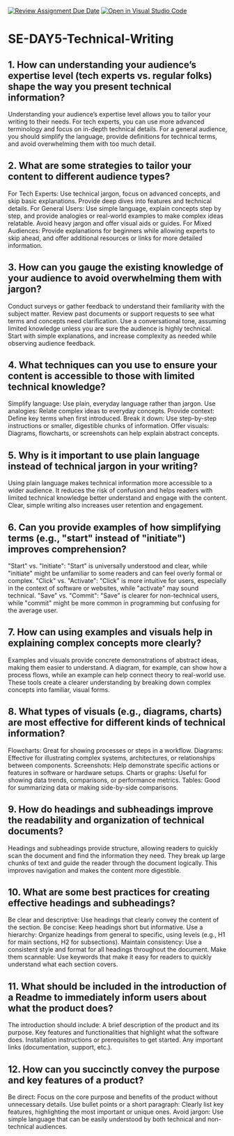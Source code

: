 [![Review Assignment Due Date](https://classroom.github.com/assets/deadline-readme-button-22041afd0340ce965d47ae6ef1cefeee28c7c493a6346c4f15d667ab976d596c.svg)](https://classroom.github.com/a/zsAR-pyY)
[![Open in Visual Studio Code](https://classroom.github.com/assets/open-in-vscode-2e0aaae1b6195c2367325f4f02e2d04e9abb55f0b24a779b69b11b9e10269abc.svg)](https://classroom.github.com/online_ide?assignment_repo_id=18812679&assignment_repo_type=AssignmentRepo)
# SE-DAY5-Technical-Writing
## 1. How can understanding your audience’s expertise level (tech experts vs. regular folks) shape the way you present technical information?
Understanding your audience’s expertise level allows you to tailor your writing to their needs. For tech experts, you can use more advanced terminology and focus on in-depth technical details. For a general audience, you should simplify the language, provide definitions for technical terms, and avoid overwhelming them with too much detail.
## 2. What are some strategies to tailor your content to different audience types?
For Tech Experts: Use technical jargon, focus on advanced concepts, and skip basic explanations. Provide deep dives into features and technical details.
For General Users: Use simple language, explain concepts step by step, and provide analogies or real-world examples to make complex ideas relatable. Avoid heavy jargon and offer visual aids or guides.
For Mixed Audiences: Provide explanations for beginners while allowing experts to skip ahead, and offer additional resources or links for more detailed information.
## 3. How can you gauge the existing knowledge of your audience to avoid overwhelming them with jargon?
Conduct surveys or gather feedback to understand their familiarity with the subject matter.
Review past documents or support requests to see what terms and concepts need clarification.
Use a conversational tone, assuming limited knowledge unless you are sure the audience is highly technical.
Start with simple explanations, and increase complexity as needed while observing audience feedback.
## 4. What techniques can you use to ensure your content is accessible to those with limited technical knowledge?
Simplify language: Use plain, everyday language rather than jargon.
Use analogies: Relate complex ideas to everyday concepts.
Provide context: Define key terms when first introduced.
Break it down: Use step-by-step instructions or smaller, digestible chunks of information.
Offer visuals: Diagrams, flowcharts, or screenshots can help explain abstract concepts.
## 5. Why is it important to use plain language instead of technical jargon in your writing?
Using plain language makes technical information more accessible to a wider audience. It reduces the risk of confusion and helps readers with limited technical knowledge better understand and engage with the content. Clear, simple writing also increases user retention and engagement.
## 6. Can you provide examples of how simplifying terms (e.g., "start" instead of "initiate") improves comprehension?
"Start" vs. "Initiate": "Start" is universally understood and clear, while "initiate" might be unfamiliar to some readers and can feel overly formal or complex.
"Click" vs. "Activate": "Click" is more intuitive for users, especially in the context of software or websites, while "activate" may sound technical.
"Save" vs. "Commit": "Save" is clearer for non-technical users, while "commit" might be more common in programming but confusing for the average user.
## 7. How can using examples and visuals help in explaining complex concepts more clearly?
Examples and visuals provide concrete demonstrations of abstract ideas, making them easier to understand. A diagram, for example, can show how a process flows, while an example can help connect theory to real-world use. These tools create a clearer understanding by breaking down complex concepts into familiar, visual forms.
## 8. What types of visuals (e.g., diagrams, charts) are most effective for different kinds of technical information?
Flowcharts: Great for showing processes or steps in a workflow.
Diagrams: Effective for illustrating complex systems, architectures, or relationships between components.
Screenshots: Help demonstrate specific actions or features in software or hardware setups.
Charts or graphs: Useful for showing data trends, comparisons, or performance metrics.
Tables: Good for summarizing data or making side-by-side comparisons.
## 9. How do headings and subheadings improve the readability and organization of technical documents?
Headings and subheadings provide structure, allowing readers to quickly scan the document and find the information they need. They break up large chunks of text and guide the reader through the document logically. This improves navigation and makes the content more digestible.
## 10. What are some best practices for creating effective headings and subheadings?
Be clear and descriptive: Use headings that clearly convey the content of the section.
Be concise: Keep headings short but informative.
Use a hierarchy: Organize headings from general to specific, using levels (e.g., H1 for main sections, H2 for subsections).
Maintain consistency: Use a consistent style and format for all headings throughout the document.
Make them scannable: Use keywords that make it easy for readers to quickly understand what each section covers.
## 11. What should be included in the introduction of a Readme to immediately inform users about what the product does?
The introduction should include:
A brief description of the product and its purpose.
Key features and functionalities that highlight what the software does.
Installation instructions or prerequisites to get started.
Any important links (documentation, support, etc.).
## 12. How can you succinctly convey the purpose and key features of a product?
Be direct: Focus on the core purpose and benefits of the product without unnecessary details.
Use bullet points or a short paragraph: Clearly list key features, highlighting the most important or unique ones.
Avoid jargon: Use simple language that can be easily understood by both technical and non-technical audiences.
